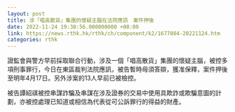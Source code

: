 ```yaml
---
layout: post
title: 涉「唱高散貨」集團的懷疑主腦在法院應訊　案件押後
date: 2022-11-24 19:38:56.000000000 +08:00
link: https://news.rthk.hk/rthk/ch/component/k2/1677084-20221124.htm
categories: rthk
---
```


證監會與警方早前採取聯合行動，涉及一個「唱高散貨」集團的懷疑主腦，被控多項刑事罪行，今日在東區裁判法院應訊，被告暫時毋須答辯，獲准保釋，案件押後至明年4月17日。另外涉案的13人早前已被檢控。

被告譚紹祺被控串謀詐騙及串謀在涉及證券的交易中使用具欺詐或欺騙意圖的計劃，亦被控處理已知道或相信為代表從可公訴罪行的得益的財產。
